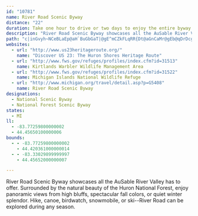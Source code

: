 ```yaml
---
id: "10781"
name: River Road Scenic Byway
distance: "22"
duration: Take one hour to drive or two days to enjoy the entire byway.
description: "River Road Scenic Byway showcases all the AuSable River Valley has to offer. Surrounded by the natural beauty of the Huron National Forest, enjoy panoramic views from high bluffs, spectacular fall colors, or quiet winter splendor. Hike, canoe, birdwatch, snowmobile, or ski--River Road can be explored during any season."
path: "c|inGvyh~NCeBLaEp@aH`BuGbGaT|@gE^mCZkFLqRR{Dt@aGnCaMr@gEb@qDrDcg@lG}~@@yEEyAIeAa@eCc@oByAaEwCkFuA_DmAuEa@wCa@cEq@cw@]_i@Kyc@_@e^?gMDcGz@}HvGm_@V_CTuEbBSnAc@r@g@bAuAvHgNjAaC`DeE`YuYzCsD|RkW|@gCd@mBJcANsCkB_a@DuCRgDdVesAv@uMIcGCgMIoBHeGrA}^r@uJxCcOjHe`@^mEZoPDwQOqCWeCYyAcA{C}C_FaOuQmD}EcAqBgAuDe@}DQwFMidBEs`@I_DYgHcHip@ImDDkE\\mJhBce@DwCE{B_@mCm@_Cy@aCqGgKqJcQeA_DiC{OiCiTSgCe@kVY}d@DoCo@yg@WkEeGeg@I}EPkEdGsd@rF_d@^}EBwrACe|AL{FPeBLy@nAgErAmC`KiQvIyLhAsB|@mCt@{DBmHy@s\\^wEt@gFt]_fAnDcF`KmQ|AsEjI_^~@kERiBDi]HgBt@yEb@kBxCwGpGaM~FoMrA_GRmBHyBO{KoAoVgCyj@cDa`@OmE?ckDHw[C{b@R{_CDaAJm@fAaDbE_IjM}QNcCHiHJ{DhB_KEgEHoIEcUDgJ"
websites:
  - url: "http://www.us23heritageroute.org/"
    name: "Discover US 23: The Huron Shores Heritage Route"
  - url: "http://www.fws.gov/refuges/profiles/index.cfm?id=31513"
    name: Kirtlands Warbler Wildlife Management Area
  - url: "http://www.fws.gov/refuges/profiles/index.cfm?id=31522"
    name: Michigan Islands National Wildlife Refuge
  - url: "http://www.michigan.org/travel/detail.asp?p=G5408"
    name: River Road Scenic Byway
designations:
  - National Scenic Byway
  - National Forest Scenic Byway
states:
  - MI
ll:
  - -83.77259800000002
  - 44.45650100000006
bounds:
  - - -83.77259800000002
    - 44.420361000000014
  - - -83.33029899999997
    - 44.45652000000007

---
```


River Road Scenic Byway showcases all the AuSable River Valley has to offer. Surrounded by the natural beauty of the Huron National Forest, enjoy panoramic views from high bluffs, spectacular fall colors, or quiet winter splendor. Hike, canoe, birdwatch, snowmobile, or ski--River Road can be explored during any season.
